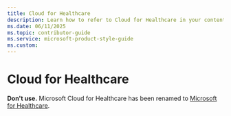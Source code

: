 ```yaml
---
title: Cloud for Healthcare
description: Learn how to refer to Cloud for Healthcare in your content.
ms.date: 06/11/2025
ms.topic: contributor-guide
ms.service: microsoft-product-style-guide
ms.custom:
---
```



# Cloud for Healthcare

**Don't use.** Microsoft Cloud for Healthcare has been renamed to [Microsoft for Healthcare](~/a_z_names_terms/m/microsoft-industry-offerings/microsoft-for-healthcare.md).
